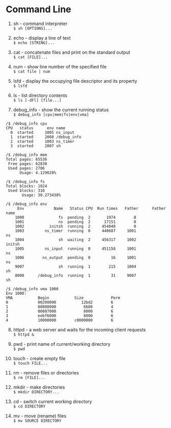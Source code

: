 # Command Line

1. sh - command interpreter  
  `$ sh [OPTIONS]...`

2. echo - display a line of text  
  `$ echo [STRING]...`

3. cat - concatenate files and print on the standard output  
  `$ cat [FILE]...`

4. num - show line number of the specified file  
  `$ cat file | num`

5. lsfd - display the occupying file descriptor and its property  
  `$ lsfd`

6. ls - list directory contents  
  `$ ls [-dFl] [file...]`

7. debug_info - show the current running status  
  `$ debug_info [cpu|mem|fs|env|vma]`

~~~
/$ /debug_info cpu
CPU   status      env name
  0  started     1005 ns_input
  1  started     2008 /debug_info
  2  started     1003 ns_timer
  3  started     2007 sh
~~~

~~~
/$ /debug_info mem
Total pages: 65536
 Free pages: 62830
 Used pages: 2706
      Usage: 4.129028%
~~~

~~~
/$ /debug_info fs
Total blocks: 1024
 Used blocks: 310
       Usage: 30.273438%
~~~

~~~
/$ /debug_info env
     Env             Name   Status CPU  Run times   Father      Father name
    1000               fs  pending  2       1974        0
    1001               ns  pending  2      17151        0
    1002           initsh  running  2     454048        0
    1003         ns_timer  running  0     448687     1001               ns
    1004               sh  waiting  2     456317     1002           initsh
    1005         ns_input  running  0     451158     1001               ns
    1006        ns_output  pending  0         16     1001               ns
    9007               sh  running  1        215     1004               sh
    8008      /debug_info  running  1         31     9007               sh
~~~

~~~
/$ /debug_info vma 1000
Env 1000:
VMA           Begin           Size            Perm
0             00200000           12bd2        6
1             00800000            6680        4
2             00807000            8000        6
3             eebf6000            8000        6
4             10000000        c0000000        6
~~~

8. httpd - a web server and waits for the incoming client requests  
  `$ httpd &`

9. pwd - print name of current/working directory  
  `$ pwd`

10. touch - create empty file  
  `$ touch FILE...`

11. rm - remove files or directories  
  `$ rm [FILE]...`

12. mkdir - make directories  
  `$ mkdir DIRECTORY...`

13. cd - switch current working directory  
  `$ cd DIRECTORY`

14. mv - move (rename) files  
  `$ mv SOURCE DIRECTORY`
